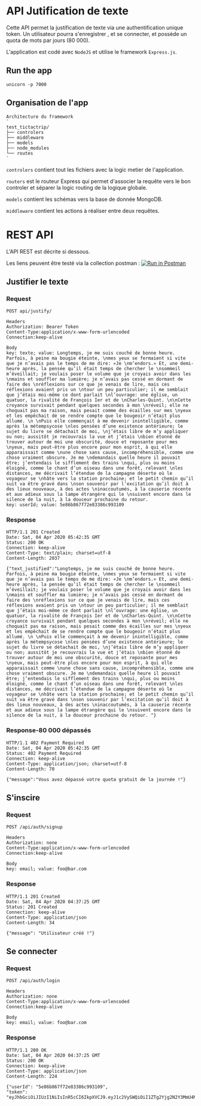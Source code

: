 # API Jutification de texte

Cette API permet la justification de texte via une authentification unique token. 
Un utilisateur pourra s'enregistrer , et se connecter, et possède un quota de mots par jours (80 000).

L'application est codé avec `NodeJS` et utilise le framework `Express.js`.


## Run the app

    unicorn -p 7000
    
## Organisation de l'app

    Architecture du framework 
    `
    test_tictactrip/
    ├── controlers
    ├── middleware
    ├── models
    ├── node_modules
    └── routes
    `
    
`controlers` contient tout les fichiers avec la logic metier de l'application.

`routers` est le routeur Express qui permet d'associer la requête vers le bon controler et séparer la logic routing de la logique globale.
 
`models` contient les schémas vers la base de donnée MongoDB.

`middleware` contient les actions à réaliser entre deux requêtes.

# REST API

L'API REST est décrite si dessous.

Les liens peuvent être testé via la collection postman : [![Run in Postman](https://run.pstmn.io/button.svg)](https://app.getpostman.com/run-collection/5e2fe2789ec8c56f4377)

## Justifier le texte

### Request

`POST api/justify/`
  
    Headers
    Authorization: Bearer Token
    Content-Type:application/x-www-form-urlencoded
    Connection:keep-alive
    
    Body 
    key: texte; value: Longtemps, je me suis couché de bonne heure. Parfois, à peine ma bougie éteinte, \nmes yeux se fermaient si vite que je n’avais pas le temps de me dire: «Je \nm’endors.» Et, une demi-heure après, la pensée qu’il était temps de chercher le \nsommeil m’éveillait; je voulais poser le volume que je croyais avoir dans les \nmains et souffler ma lumière; je n’avais pas cessé en dormant de faire des \nréflexions sur ce que je venais de lire, mais ces réflexions avaient pris un \ntour un peu particulier; il me semblait que j’étais moi-même ce dont parlait \nl’ouvrage: une église, un quatuor, la rivalité de François Ier et de \nCharles-Quint. \n\nCette croyance survivait pendant quelques secondes à mon \nréveil; elle ne choquait pas ma raison, mais pesait comme des écailles sur mes \nyeux et les empêchait de se rendre compte que le bougeoir n’était plus allumé. \n \nPuis elle commençait à me devenir inintelligible, comme après la métempsycose \nles pensées d’une existence antérieure; le sujet du livre se détachait de moi, \nj’étais libre de m’y appliquer ou non; aussitôt je recouvrais la vue et j’étais \nbien étonné de trouver autour de moi une obscurité, douce et reposante pour mes \nyeux, mais peut-être plus encore pour mon esprit, à qui elle apparaissait comme \nune chose sans cause, incompréhensible, comme une chose vraiment obscure. Je me \ndemandais quelle heure il pouvait être; j’entendais le sifflement des trains \nqui, plus ou moins éloigné, comme le chant d’un oiseau dans une forêt, relevant \nles distances, me décrivait l’étendue de la campagne déserte où le voyageur se \nhâte vers la station prochaine; et le petit chemin qu’il suit va être gravé dans \nson souvenir par l’excitation qu’il doit à des lieux nouveaux, à des actes \ninaccoutumés, à la causerie récente et aux adieux sous la lampe étrangère qui le \nsuivent encore dans le silence de la nuit, à la douceur prochaine du retour.
    key: userId; value: 5e86b867f72e83386c993109 

### Response

    HTTP/1.1 201 Created
    Date: Sat, 04 Apr 2020 05:42:35 GMT
    Status: 200 OK
    Connection: keep-alive
    Content-Type: text/plain; charset=utf-8
    Content-Length: 2037

    {"text_justified":"Longtemps, je me suis couché de bonne heure. Parfois, à peine ma bougie éteinte, \nmes yeux se fermaient si vite que je n’avais pas le temps de me dire: «Je \nm’endors.» Et, une demi-heure après, la pensée qu’il était temps de chercher le \nsommeil m’éveillait; je voulais poser le volume que je croyais avoir dans les \nmains et souffler ma lumière; je n’avais pas cessé en dormant de faire des \nréflexions sur ce que je venais de lire, mais ces réflexions avaient pris un \ntour un peu particulier; il me semblait que j’étais moi-même ce dont parlait \nl’ouvrage: une église, un quatuor, la rivalité de François Ier et de \nCharles-Quint. \n\nCette croyance survivait pendant quelques secondes à mon \nréveil; elle ne choquait pas ma raison, mais pesait comme des écailles sur mes \nyeux et les empêchait de se rendre compte que le bougeoir n’était plus allumé. \n \nPuis elle commençait à me devenir inintelligible, comme après la métempsycose \nles pensées d’une existence antérieure; le sujet du livre se détachait de moi, \nj’étais libre de m’y appliquer ou non; aussitôt je recouvrais la vue et j’étais \nbien étonné de trouver autour de moi une obscurité, douce et reposante pour mes \nyeux, mais peut-être plus encore pour mon esprit, à qui elle apparaissait comme \nune chose sans cause, incompréhensible, comme une chose vraiment obscure. Je me \ndemandais quelle heure il pouvait être; j’entendais le sifflement des trains \nqui, plus ou moins éloigné, comme le chant d’un oiseau dans une forêt, relevant \nles distances, me décrivait l’étendue de la campagne déserte où le voyageur se \nhâte vers la station prochaine; et le petit chemin qu’il suit va être gravé dans \nson souvenir par l’excitation qu’il doit à des lieux nouveaux, à des actes \ninaccoutumés, à la causerie récente et aux adieux sous la lampe étrangère qui le \nsuivent encore dans le silence de la nuit, à la douceur prochaine du retour. "}
    
### Response-80 000 dépassés

    HTTP/1.1 402 Payment Required
    Date: Sat, 04 Apr 2020 05:42:35 GMT
    Status: 402 Payment Required
    Connection: keep-alive
    Content-Type: application/json; charset=utf-8
    Content-Length: 70
    
    {"message":"Vous avez dépassé votre quota gratuit de la journée !"}


## S'inscire

### Request

`POST /api/auth/signup`
    
    Headers
    Authorization: none
    Content-Type:application/x-www-form-urlencoded
    Connection:keep-alive
    
    Body
    key: email; value: foo@bar.com
  
### Response

    HTTP/1.1 201 Created
    Date: Sat, 04 Apr 2020 04:37:25 GMT
    Status: 201 Created
    Connection: keep-alive
    Content-Type: application/json
    Content-Length: 34

    {"message": "Utilisateur créé !"}

## Se connecter

### Request

`POST /api/auth/login`
    
    Headers
    Authorization: none
    Content-Type:application/x-www-form-urlencoded
    Connection:keep-alive
    
    Body
    key: email; value: foo@bar.com
  
### Response

    HTTP/1.1 200 OK
    Date: Sat, 04 Apr 2020 04:37:25 GMT
    Status: 200 OK
    Connection: keep-alive
    Content-Type: application/json
    Content-Length: 224

    {"userId": "5e86b867f72e83386c993109",
    "token": "eyJhbGciOiJIUzI1NiIsInR5cCI6IkpXVCJ9.eyJ1c2VySWQiOiI1ZTg2Yjg2N2Y3MmU4MzM4NmM5OTMxMDkiLCJpYXQiOjE1ODU5NzkyODQsImV4cCI6MTU4NjA2NTY4NH0.k7paY2kc0XrSv1DjDhVlFzzGws8tnOxLIiTwevZ0VLA"}
    
   
